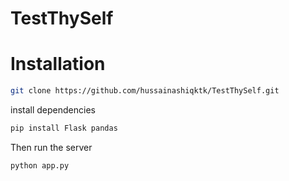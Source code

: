 # TestThySelf

# Installation

```bash
git clone https://github.com/hussainashiqktk/TestThySelf.git
```

install dependencies

```bash
pip install Flask pandas
```

Then run the server

```bash
python app.py
```
